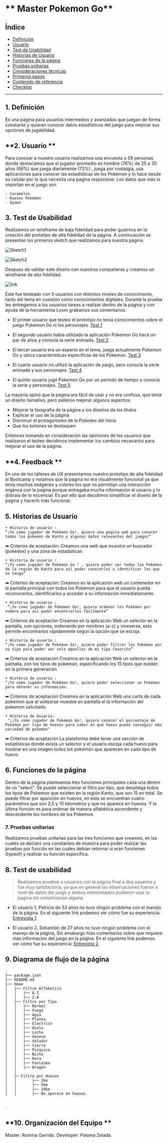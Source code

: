 # ** Master Pokemon Go**

## **Índice**

* [Definición](#Definición)
* [Usuario](#Usuario)
* [Test de Usabilidad](#Test-de-Usabilidad)
* [Historias de Usuario](#Historias-de-Usuario)
* [Funciones de la página](#Funciones-de-la-Pagina)
* [Pruebas unitarias](#Pruebas-Unitarias)
* [Consideraciones técnicas](#consideraciones-técnicas)
* [Primeros pasos](#primeros-pasos)
* [Contenido de referencia](#contenido-de-referencia)
* [Checklist](#checklist)

***

## **1. Definición**

Es una página para usuarios intermedios y avanzados que juegan de forma constante y quieren conocer datos estadísticos del juego para mejorar sus opciones de jugabilidad.

## **2. Usuario **

Para conocer a nuestro usuario realizamos una encuesta a 59 personas donde destacamos que el jugador promedio es hombre (76%) de 25 a 35 años (66%) que juega diariamente (73%) , juega por nostalgia, usa aplicaciones para conocer las estadísticas de los Pokémon y lo hace desde su celular por lo que necesita una pagina responsive.
Los datos que más le importan en el juego son 

	- Caramelos
	- Huevos Pokémon
	- Spawn

## **3. Test de Usabilidad**

Realizamos un wireframe de baja fidelidad para poder guiarnos en la creación del prototipo de alta fidelidad de la página.
A continuación se presentan los primeros sketch que realizamos para nuestra página.

![Sketch1](https://github.com/PalomaZelada/SCL011-data-lovers/blob/master/images/sketch.jpg)


![Sketch2](https://github.com/PalomaZelada/SCL011-data-lovers/blob/master/images/sketch2.png)


Despues de validar este diseño con nuestras compañeras y creamos un wireframe de alta fidelidad.

![link](https://www.figma.com/proto/ftVbKZBnqh35lAhbHx0pkh/Data-lovers-Pokemon?node-id=2%3A2&scaling=scale-down)

 Éste fue testeado con 5 usuarios con distintos niveles de conocimiento, tanto del tema en cuestión como conocimientos digitales. Durante la prueba les entregamos a los usuarios tareas a realizar dentro de la página y con ayuda de la herramienta Loom grabamos sus comentarios.

- El primer usuario que testeo el prototipo no tenia conocimientos sobre el juego Pokemon Go ni los personajes.
[Test 1](https://www.loom.com/share/e5c4d6ea84f14ac1ac56659e2e25755b)

- El segundo usuario había utilizado la aplicación Pokemon Go hace un par de años y conocía la serie animada.
[Test 2](https://www.loom.com/share/90413eaa1d55433da5dc0befa9516c69)

- El tercer usuario era un experto en el tema, juega actualmente Pokemon Go y ubica características específicas de los Pokemon.
[Test 3](https://www.loom.com/share/ead6862678d742a0806fc9fe24e99da6)

- El cuarto usuario no utilizó la aplicación de juego, pero conocía la serie animada y sus personajes.
[Test 4](https://www.loom.com/share/5d39d52734d2421d87de7c96611ebd5c)

- El quinto usuario jugó Pokemon Go por un período de tiempo y conocía la serie y personajes.
[Test 5](https://www.loom.com/share/5d39d52734d2421d87de7c96611ebd5c)

La mayoría opinó que la página era fácil de usar y no era confusa, que tenía un diseño llamativo, pero pidieron mejorar algunos aspectos:

- Mejorar la tipografía de la página y los diseños de los titulos
- Explicar el uso de la página
- Disminuir el protagonismo de la Pokedex del inicio
- Que los botones se destaquen 

Entonces tomando en consideración las opiniones de los usuarios que realizaron el testeo decidimos implementar los cambios necesarios para mejorar el uso de la página.

## **4. Feedback **
En uno de los talleres de UX presentamos nuestro prototipo de alta fidelidad al Bootcamp y notamos que la pagina no era visualmente funcional ya que tenía muchas imágenes y colores los que no permitían una interacción orgánca con la pagina porque entregaba mucha información al usuario y lo distraía de lo escencial.
	Es por ello que decidimos simplificar el diseño de la pagina y hacerlo más funcional.


## **5. Historias de Usuario**

	• Historia de usuario : 
	“¡Yo como jugador de Pokémon Go!, quiero una pagina web para conocer todos los pokemon de Kanto y algunos datos relevantes del juegos”
➡ Criterios de aceptación: Creamos una web que muestre un buscador (pokedex) y una zona de estadisticas

	• Historia de usuario : 
	“¡Yo como jugador de Pokémon Go ! , quiero poder ver todos los Pokémon de la región de Kanto para así poder conocerlos o identificar los que no tengo”
➡ Criterios de aceptación: Creamos en la aplicación web un contenedor en la pantalla principal con todos los Pokémon para que el usuario pueda reconocerlos, identificarlos y acceder a su información inmediatamente.
	
	• Historia de usuario :
	 “¡Yo como jugador de Pokémon Go!, quiero ordenar los Pokémon por nombre para así poder encontrarlos fácilmente”
➡ Criterios de aceptación Creamos en la aplicación Web un selector en la pantalla, con opciones, ordenando por nombres (a-z) y viceversa, esto permite encontrarlos rápidamente según la opción que se escoja.
	
	• Historia de usuario : 
	“¡Yo como jugador de Pokémon Go!, quiero poder filtrar los Pokémon por su tipo para poder ver solo aquellos de mi tipo favorito”
➡ Criterios de aceptación Creamos en la aplicación Web un selector en la pantalla, con los tipos de pokemon, especificando los 15 tipos que existen en la primera generación.
	
	• Historia de usuario : 
	“¡Yo como jugador de Pokémon Go!, quiero poder seleccionar un Pokémon para obtener su información.
➡ Criterios de aceptación Creamos en la aplicación Web una carta de cada pokemon que al voltearse muestre en pantalla el la información del pokemon solicitado.

	• Historia de Usuario:
	 "¡¡Yo como jugador de Pokémon Go!, quiero conocer el porcentaje de Pokémon por tipo de huevos para saber en qué huevo puedo conseguir más variedad de pokemon"
➡ Criterios de aceptación La plataforma debe tener una sección de estadísticas donde exista un selector y el usuario escoja cada huevo para mostrar en una imagen todos los pokemón que aparecen en cada tipo de huevo.



## **6. Funciones de la página**

Dentro de la página planteamos tres funciones principales cada una dentro de un "select".
Se puede seleccionar el filtro por tipo, que despliega todos los tipos de Pokemon que existen en la región Kanto, que son 15 en total.
Se puede filtrar por aparición en huevos, en esta se encuentran cuatro parámetros que son 2,5 y 10 kilometros y que no aparece en huevos.
Y la última función es para ordenar de manera alfabética ascendente y descendente los nombres de los Pokemon.



### **7. Pruebas unitarias**

Realizamos pruebas unitarias para las tres funciones que creamos, en las cuales se declaró una constantes de muestra para poder realizar las pruebas por función en las cuales debían retornar si eran funciones (typeof) y realizar su función específica.




## **8. Test de usabilidad**

>Realizamos pruebas a usuarios con la página final a dos usuarios  y fue muy satisfactoria, ya que en general las observaciones fueron a nivel de datos del juego y ambos entrevistados pudieron usar la pagina sin complicacion alguna.

 - El usuario 1, Patricio de 33 años no tuvo ningún problema con el manejo de la página. En el siguiente link podemos ver cómo fue su experiencia: [Entrevista 1](https://youtu.be/FUtkuomQYGA). 
  
 - El usuario 2, Sebastián de 27 años no tuvo ningún problema con el manejo de la página, Sin emabargo hizo comentarios sobre que requiere más información del juego en la página. En el siguiente link podemos ver cómo fue su experiencia:
   [Entrevista 2](https://youtu.be/-XGfcGoA5AE).


## **9. Diagrama de flujo de la página**


```text
.
├── package.json
├── README.md
├── Home
│   ├── Filtro Alfabetico
│   │   ├── A-Z
│   │   ├── Z-A
│   ├── Filtro por Tipo
│   │   ├── Normal
│   │   ├── Fuego
│   │   ├── Agua
│   │   ├── Planta
│   │   ├── Eléctrico
│   │   ├── Hielo
│   │   ├── Lucha
│   │   ├── Veneno
│   │   ├── Volador
│   │   ├── tierra
│   │   ├── Psíquico
│   │   ├── Bicho
│   │   ├── Roca
│   │   ├── Fantasma
│   │   ├── Dragón
│   │ 
│   ├─ Filtro por Huevos
│   │       ├── 2km
│   │       ├── 5km
│   │       ├── 10km
│   │       ├── No aparece en huevos


```
.


## **10. Organización del Equipo **

Master: Romina Garrido.
Developer: Paloma Zelada.
